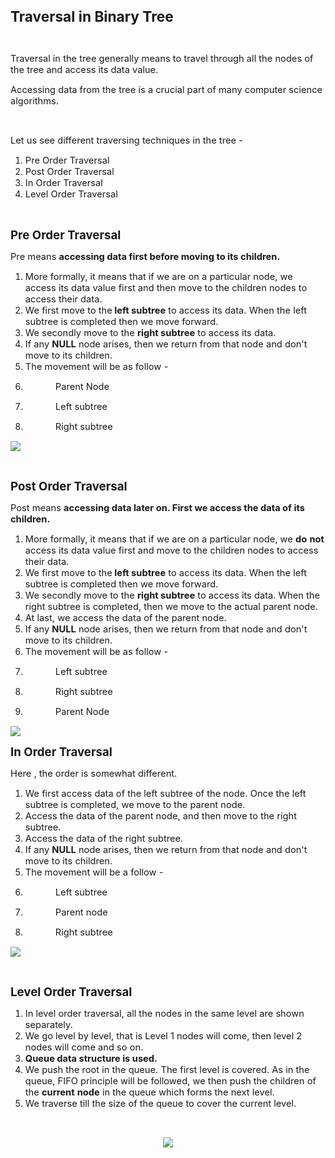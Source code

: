 <div _ngcontent-serverapp-c318="" class="body-text p-24"><p><span style="font-size:17pt;"><strong>Traversal in Binary Tree</strong></span></p><p>&nbsp;</p><p><span style="font-size:11pt;">Traversal in the tree generally means to travel through all the nodes of the tree and access its data value.</span></p><p><span style="font-size:11pt;">Accessing data from the tree is a crucial part of many computer science algorithms.</span></p><p>&nbsp;</p><p><span style="font-size:11pt;">Let us see different traversing techniques in the tree -</span></p><ol><li><span style="font-size:11pt;">Pre Order Traversal&nbsp;&nbsp;</span></li><li><span style="font-size:11pt;">Post Order Traversal&nbsp;&nbsp;</span></li><li><span style="font-size:11pt;">In Order Traversal&nbsp;&nbsp;</span></li><li><span style="font-size:11pt;">Level Order Traversal</span></li></ol><p>&nbsp;</p><p><span style="font-size:13.999999999999998pt;"><strong>Pre Order Traversal</strong></span></p><p><span style="font-size:11pt;">Pre means&nbsp;<strong>accessing data first before moving to its children.</strong></span></p><ol><li><span style="font-size:11pt;">More formally, it means that if we are on a particular node, we access its data value first and then move to the children nodes to access their data.</span></li><li><span style="font-size:11pt;">We first move to the<strong> left subtree</strong> to access its data. When the left subtree is completed then we move forward.</span></li><li><span style="font-size:11pt;">We secondly move to the&nbsp;<strong>right subtree</strong> to access its data.</span></li><li><span style="font-size:11pt;">If any&nbsp;<strong>NULL</strong> node arises, then we return from that node and don't move to its children.</span></li><li><span style="font-size:11pt;">The movement will be as follow -&nbsp;</span></li><li><p style="margin-left:36pt;"><span style="font-size:11pt;">Parent Node&nbsp;</span></p></li><li><p style="margin-left:36pt;"><span style="font-size:11pt;">Left subtree</span></p></li><li><p style="margin-left:36pt;"><span style="font-size:11pt;">Right subtree</span></p></li></ol><p><span style="font-size:11pt;"><img src="https://files.codingninjas.in/article_images/tree-traversals-dsa-new-0-1702466058.webp"></span></p><p>&nbsp;</p><p><span style="font-size:13.999999999999998pt;"><strong>Post Order Traversal</strong></span></p><p><span style="font-size:11pt;">Post means&nbsp;<strong>accessing data later on. First we access the data of its children.</strong></span></p><ol><li><span style="font-size:11pt;">More formally, it means that if we are on a particular node, we&nbsp;<strong>do</strong>&nbsp;<strong>not</strong> access its data value first and move to the children nodes to access their data.</span></li><li><span style="font-size:11pt;">We first move to the<strong> left subtree</strong> to access its data. When the left subtree is completed then we move forward.</span></li><li><span style="font-size:11pt;">We secondly move to the&nbsp;<strong>right subtree</strong> to access its data. When the right subtree is completed, then we move to the actual parent node.</span></li><li><span style="font-size:11pt;">At last, we access the data of the parent node.</span></li><li><span style="font-size:11pt;">If any&nbsp;<strong>NULL</strong> node arises, then we return from that node and don't move to its children.</span></li><li><span style="font-size:11pt;">The movement will be as follow -&nbsp;</span></li><li><p style="margin-left:36pt;"><span style="font-size:11pt;">Left subtree&nbsp;</span></p></li><li><p style="margin-left:36pt;"><span style="font-size:11pt;">Right subtree</span></p></li><li><p style="margin-left:36pt;"><span style="font-size:11pt;">Parent Node</span></p></li></ol><p><span style="font-size:11pt;"><img src="https://files.codingninjas.in/article_images/tree-traversals-dsa-new-1-1702466059.webp"></span></p><p><span style="font-size:13.999999999999998pt;"><strong>In Order Traversal</strong></span></p><p><span style="font-size:11pt;">Here , the order is somewhat different.</span></p><ol><li><span style="font-size:11pt;">We first access data of the left subtree of the node. Once the left subtree is completed, we move to the parent node.</span></li><li><span style="font-size:11pt;">Access the data of the parent node, and then move to the right subtree.</span></li><li><span style="font-size:11pt;">Access the data of the right subtree.</span></li><li><span style="font-size:11pt;">If any&nbsp;<strong>NULL</strong> node arises, then we return from that node and don't move to its children.</span></li><li><span style="font-size:11pt;">The movement will be a follow -&nbsp;</span></li><li><p style="margin-left:36pt;"><span style="font-size:11pt;">Left subtree</span></p></li><li><p style="margin-left:36pt;"><span style="font-size:11pt;">Parent node</span></p></li><li><p style="margin-left:36pt;"><span style="font-size:11pt;">Right subtree</span></p></li></ol><p><span style="font-size:11pt;"><img src="https://files.codingninjas.in/article_images/tree-traversals-dsa-new-2-1702466059.webp"></span></p><p>&nbsp;</p><p><span style="font-size:13.999999999999998pt;"><strong>Level Order Traversal</strong></span></p><ol><li><span style="font-size:11pt;">In level order traversal, all the nodes in the same level are shown separately.&nbsp;</span></li><li><span style="font-size:11pt;">We go level by level, that is Level 1 nodes will come, then level 2 nodes will come and so on.</span></li><li><span style="font-size:11pt;"><strong>Queue&nbsp;data structure is used.&nbsp;</strong></span></li><li><span style="font-size:11pt;">We push the root in the queue. The first level is covered. As in the queue, FIFO principle will be followed, we then push the children of the&nbsp;<strong>current</strong>&nbsp;<strong>node</strong> in the queue which forms the next level.</span></li><li><span style="font-size:11pt;">We traverse till the size of the queue to cover the current level.</span></li></ol><p>&nbsp;</p><p style="text-align:center;"><span style="font-size:11pt;"><img src="https://files.codingninjas.in/article_images/tree-traversals-dsa-new-3-1702466060.webp"></span></p></div>